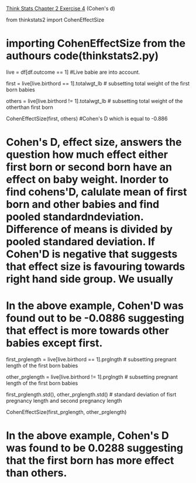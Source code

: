 [Think Stats Chapter 2 Exercise 4](http://greenteapress.com/thinkstats2/html/thinkstats2003.html#toc24) (Cohen's d)

from thinkstats2 import CohenEffectSize 
# importing CohenEffectSize from the authours code(thinkstats2.py)

live = df[df.outcome == 1] #Live babie are into account. 

first = live[live.birthord == 1].totalwgt_lb    # subsetting total weight of the first born babies  

others = live[live.birthord != 1].totalwgt_lb    # subsetting total weight of the otherthan first born



CohenEffectSize(first, others)       #Cohen's D which is equal to -0.886

# Cohen's D, effect size, answers the question how much effect either first born or second born have an effect on baby weight. Inorder to find cohens'D, calulate mean of first born and other babies and find pooled standardndeviation. Difference of means is divided by pooled standared deviation. If Cohen'D is negative that suggests that effect size is favouring towards right hand side group. We usually  
# In the above example, Cohen'D was found out to be -0.0886 suggesting that effect is more towards other babies except first. 

first_prglength = live[live.birthord == 1].prglngth      # subsetting pregnant length of the first born babies 

other_prglength = live[live.birthord != 1].prglngth      # subsetting pregnant length of the first born babies

first_prglength.std(), other_prglength.std()        # standard deviation of fisrt pregnancy length and second pregnancy length

CohenEffectSize(first_prglength, other_prglength)  

# In the above example, Cohen's D was found to be 0.0288 suggesting that the first born has more effect than others.
